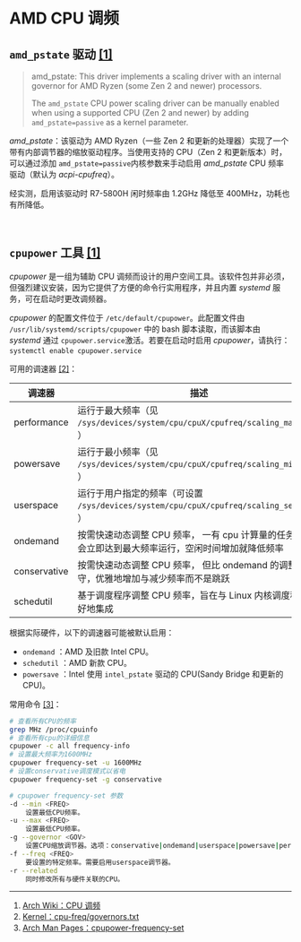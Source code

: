 # AMD CPU 调频

## `amd_pstate`​ 驱动 [[1]](https://wiki.archlinux.org/title/CPU_frequency_scaling)

> amd_pstate: This driver implements a scaling driver with an internal governor for AMD Ryzen (some Zen 2 and newer) processors.
>
> The `amd_pstate`​ CPU power scaling driver can be manually enabled when using a supported CPU (Zen 2 and newer) by adding `amd_pstate=passive`​ as a kernel parameter.

*amd_pstate*：该驱动为 AMD Ryzen（一些 Zen 2 和更新的处理器）实现了一个带有内部调节器的缩放驱动程序。当使用支持的 CPU（Zen 2 和更新版本）时，可以通过添加 `amd_pstate=passive`​ 内核参数来手动启用 *amd_pstate* CPU 频率驱动（默认为 *acpi-cpufreq*）。

经实测，启用该驱动时 R7-5800H 闲时频率由 1.2GHz 降低至 400MHz，功耗也有所降低。

‍

## `cpupower`​ 工具 [[1]](https://wiki.archlinux.org/title/CPU_frequency_scaling)

*cpupower* 是一组为辅助 CPU 调频而设计的用户空间工具。该软件包并非必须，但强烈建议安装，因为它提供了方便的命令行实用程序，并且内置 *systemd* 服务，可在启动时更改调频器。

*cpupower* 的配置文件位于 `/etc/default/cpupower`​​。此配置文件由 `/usr/lib/systemd/scripts/cpupower`​​ 中的 bash 脚本读取，而该脚本由 *systemd* 通过 `cpupower.service`​​ 激活。若要在启动时启用 *cpupower*，请执行：`systemctl enable cpupower.service`​​

可用的调速器 [[2]](https://www.kernel.org/doc/Documentation/cpu-freq/governors.txt)：

| 调速器       | 描述                                                                                                |
| ------------ | --------------------------------------------------------------------------------------------------- |
| performance  | 运行于最大频率（见 `/sys/devices/system/cpu/cpuX/cpufreq/scaling_max_freq`​​）                      |
| powersave    | 运行于最小频率（见 `/sys/devices/system/cpu/cpuX/cpufreq/scaling_min_freq`​​）                      |
| userspace    | 运行于用户指定的频率（可设置 `/sys/devices/system/cpu/cpuX/cpufreq/scaling_setspeed`​​）            |
| ondemand     | 按需快速动态调整 CPU 频率， 一有 cpu 计算量的任务，就会立即达到最大频率运行，空闲时间增加就降低频率 |
| conservative | 按需快速动态调整 CPU 频率， 但比 ondemand 的调整更保守，优雅地增加与减少频率而不是跳跃              |
| schedutil    | 基于调度程序调整 CPU 频率，旨在与 Linux 内核调度程序更好地集成                                      |

根据实际硬件，以下的调速器可能被默认启用：

* ​`ondemand`​ ：AMD 及旧款 Intel CPU。
* ​`schedutil`​ ：AMD 新款 CPU。
* ​`powersave`​ ：Intel 使用 `intel_pstate`​ 驱动的 CPU(Sandy Bridge 和更新的 CPU)。

常用命令 [[3]](https://man.archlinux.org/man/cpupower-frequency-set.1)：

```bash
# 查看所有CPU的频率
grep MHz /proc/cpuinfo
# 查看所有cpu的详细信息
cpupower -c all frequency-info
# 设置最大频率为1600MHz
cpupower frequency-set -u 1600MHz
# 设置conservative调度模式以省电
cpupower frequency-set -g conservative

# cpupower frequency-set 参数
-d --min <FREQ>
    设置最低CPU频率。
-u --max <FREQ>
    设置最低CPU频率。
-g --governor <GOV>
    设置CPU缩放调节器。选项：conservative|ondemand|userspace|powersave|performance|schedutil
-f --freq <FREQ>
    要设置的特定频率。需要启用userspace调节器。
-r --related
    同时修改所有与硬件关联的CPU。

```

---

1. [Arch Wiki：CPU 调频](https://wiki.archlinux.org/title/CPU_frequency_scaling)
2. [Kernel：cpu-freq/governors.txt](https://www.kernel.org/doc/Documentation/cpu-freq/governors.txt)
3. [Arch Man Pages：cpupower-frequency-set](https://man.archlinux.org/man/cpupower-frequency-set.1)
